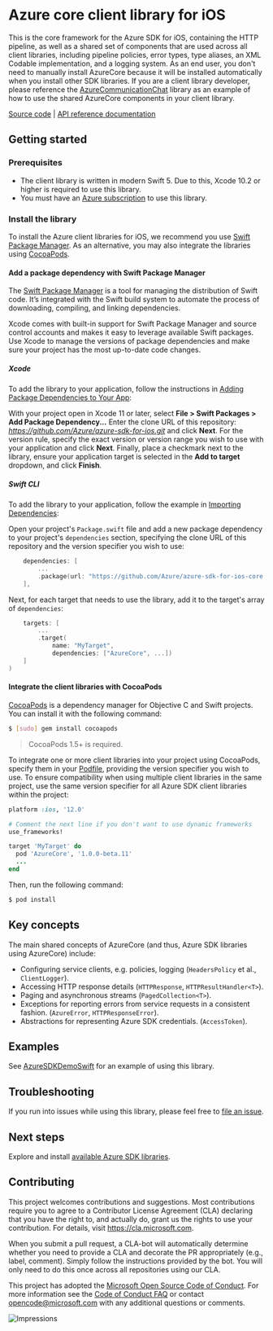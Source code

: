 # Azure core client library for iOS

This is the core framework for the Azure SDK for iOS, containing the HTTP pipeline, as well as a shared set of
components that are used across all client libraries, including pipeline policies, error types, type aliases, an XML
Codable implementation, and a logging system. As an end user, you don't need to manually install AzureCore because it
will be installed automatically when you install other SDK libraries. If you are a client library developer, please
reference the [AzureCommunicationChat](https://github.com/Azure/azure-sdk-for-ios/blob/master/sdk/communication/AzureCommunicationChat/)
library as an example of how to use the shared AzureCore components in your client library.

[Source code](https://github.com/Azure/azure-sdk-for-ios/tree/master/sdk/core/AzureCore)
| [API reference documentation](https://azure.github.io/azure-sdk-for-ios/AzureCore/index.html)

## Getting started

### Prerequisites
* The client library is written in modern Swift 5. Due to this, Xcode 10.2 or higher is required to use this library.
* You must have an [Azure subscription](https://azure.microsoft.com/free/) to use this library.

### Install the library
To install the Azure client libraries for iOS, we recommend you use
[Swift Package Manager](#add-a-package-dependency-with-swift-package-manager).
As an alternative, you may also integrate the libraries using
[CocoaPods](#integrate-the-client-libraries-with-cocoapods).

#### Add a package dependency with Swift Package Manager

The [Swift Package Manager](https://swift.org/package-manager/) is a tool for managing the distribution of Swift code.
It’s integrated with the Swift build system to automate the process of downloading, compiling, and linking dependencies.

Xcode comes with built-in support for Swift Package Manager and source control accounts and makes it easy to leverage
available Swift packages. Use Xcode to manage the versions of package dependencies and make sure your project has the
most up-to-date code changes.

##### Xcode

To add the library to your application, follow the instructions in
[Adding Package Dependencies to Your App](https://developer.apple.com/documentation/xcode/adding_package_dependencies_to_your_app):

With your project open in Xcode 11 or later, select **File > Swift Packages > Add Package Dependency...** Enter the
clone URL of this repository: *https://github.com/Azure/azure-sdk-for-ios.git* and click **Next**. For the version rule,
specify the exact version or version range you wish to use with your application and click **Next**. Finally, place a
checkmark next to the library, ensure your application target is selected in the **Add to target** dropdown, and click
**Finish**.

##### Swift CLI

To add the library to your application, follow the example in
[Importing Dependencies](https://swift.org/package-manager/#importing-dependencies):

Open your project's `Package.swift` file and add a new package dependency to your project's `dependencies` section,
specifying the clone URL of this repository and the version specifier you wish to use:

```swift
    dependencies: [
        ...
        .package(url: "https://github.com/Azure/azure-sdk-for-ios-core.git", from: "1.0.0-beta.10")
    ],
```

Next, for each target that needs to use the library, add it to the target's array of `dependencies`:
```swift
    targets: [
        ...
        .target(
            name: "MyTarget",
            dependencies: ["AzureCore", ...])
    ]
)
```

#### Integrate the client libraries with CocoaPods

[CocoaPods](https://cocoapods.org) is a dependency manager for Objective C and Swift projects. You can install it with
the following command:

```bash
$ [sudo] gem install cocoapods
```

> CocoaPods 1.5+ is required.

To integrate one or more client libraries into your project using CocoaPods, specify them in your
[Podfile](https://guides.cocoapods.org/using/the-podfile.html), providing the version specifier you wish to use. To
ensure compatibility when using multiple client libraries in the same project, use the same version specifier for all
Azure SDK client libraries within the project:

```ruby
platform :ios, '12.0'

# Comment the next line if you don't want to use dynamic frameworks
use_frameworks!

target 'MyTarget' do
  pod 'AzureCore', '1.0.0-beta.11'
  ...
end
```

Then, run the following command:

```bash
$ pod install
```

## Key concepts

The main shared concepts of AzureCore (and thus, Azure SDK libraries using AzureCore) include:

- Configuring service clients, e.g. policies, logging (`HeadersPolicy` et al., `ClientLogger`).
- Accessing HTTP response details (`HTTPResponse`, `HTTPResultHandler<T>`).
- Paging and asynchronous streams (`PagedCollection<T>`).
- Exceptions for reporting errors from service requests in a consistent fashion. (`AzureError`, `HTTPResponseError`).
- Abstractions for representing Azure SDK credentials. (`AccessToken`).

## Examples

See [AzureSDKDemoSwift](https://github.com/Azure/azure-sdk-for-ios/tree/master/examples/AzureSDKDemoSwift) for an example of using this library.

## Troubleshooting

If you run into issues while using this library, please feel free to
[file an issue](https://github.com/Azure/azure-sdk-for-ios/issues/new).

## Next steps

Explore and install
[available Azure SDK libraries](https://github.com/Azure/azure-sdk-for-ios/blob/master/README.md#libraries-available).

## Contributing

This project welcomes contributions and suggestions. Most contributions require you to agree to a Contributor License
Agreement (CLA) declaring that you have the right to, and actually do, grant us the rights to use your contribution. For
details, visit https://cla.microsoft.com.

When you submit a pull request, a CLA-bot will automatically determine whether you need to provide a CLA and decorate
the PR appropriately (e.g., label, comment). Simply follow the instructions provided by the bot. You will only need to
do this once across all repositories using our CLA.

This project has adopted the [Microsoft Open Source Code of Conduct](https://opensource.microsoft.com/codeofconduct/).
For more information see the [Code of Conduct FAQ](https://opensource.microsoft.com/codeofconduct/faq/) or contact
[opencode@microsoft.com](mailto:opencode@microsoft.com) with any additional questions or comments.

![Impressions](https://azure-sdk-impressions.azurewebsites.net/api/impressions/azure-sdk-for-ios%2Fsdk%2Fcore%2FAzureCore%2FREADME.png)
